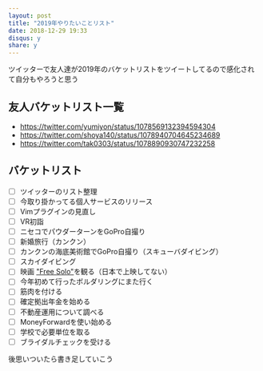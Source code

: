 ```yaml
---
layout: post
title: "2019年やりたいことリスト"
date: 2018-12-29 19:33
disqus: y
share: y
---
```


ツイッターで友人達が2019年のバケットリストをツイートしてるので感化されて自分もやろうと思う

## 友人バケットリスト一覧

- https://twitter.com/yumiyon/status/1078569132394594304
- https://twitter.com/shoya140/status/1078940704645234689
- https://twitter.com/tak0303/status/1078890930747232258

## バケットリスト

- [ ] ツイッターのリスト整理
- [ ] 今取り掛かってる個人サービスのリリース
- [ ] Vimプラグインの見直し
- [ ] VR初詣
- [ ] ニセコでパウダーターンをGoPro自撮り
- [ ] 新婚旅行（カンクン）
- [ ] カンクンの海底美術館でGoPro自撮り（スキューバダイビング）
- [ ] スカイダイビング
- [ ] 映画 ["Free Solo"](https://www.nationalgeographic.com/films/free-solo/)を観る（日本で上映してない）
- [ ] 今年初めて行ったボルダリングにまた行く
- [ ] 筋肉を付ける
- [ ] 確定拠出年金を始める
- [ ] 不動産運用について調べる
- [ ] MoneyForwardを使い始める
- [ ] 学校で必要単位を取る
- [ ] ブライダルチェックを受ける

後思いついたら書き足していこう
